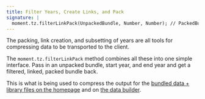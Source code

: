 ```yaml
---
title: Filter Years, Create Links, and Pack
signature: |
  moment.tz.filterLinkPack(UnpackedBundle, Number, Number); // PackedBundle
---
```


The packing, link creation, and subsetting of years are all tools for compressing data
to be transported to the client.

The `moment.tz.filterLinkPack` method combines all these into one simple interface.
Pass in an unpacked bundle, start year, and end year and get a filtered, linked, packed bundle back.

This is what is being used to compress the output for the [bundled data + library files on the
homepage](/timezone/) and on [the data builder](/timezone/data/).